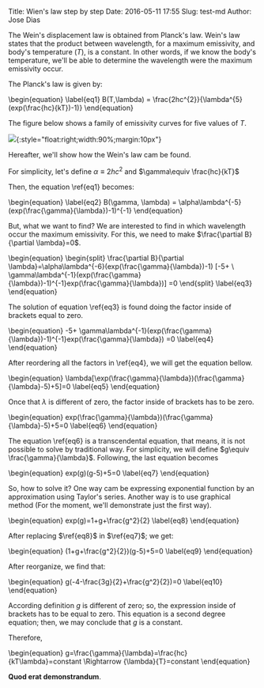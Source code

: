 Title: Wien's law step by step
Date: 2016-05-11 17:55
Slug: test-md
Author: Jose Dias


The Wein's displacement law is obtained from Planck's law.
Wein's law states that the product between wavelength, for a maximum emissivity, and
body's temperature $(T)$, is a constant. In other words, if we know the body's temperature,
we'll be able to determine the wavelength were the maximum emissivity occur.

The Planck's law is given by:

\begin{equation}
\label{eq1}
B(T,\lambda) = \frac{2hc^{2}}{\lambda^{5}(exp(\frac{hc}{kT})-1)}
\end{equation}

The figure below shows a family of emissivity curves for five values of $T$.

![](http://gauss.geofisica.ufrn.br/~ionosfera/zedias/meteorologia/planck.png){:style="float:right;width:90%;margin:10px"}



Hereafter, we'll show how the Wein's law cam be found.

For simplicity, let's define $\alpha\equiv 2hc^{2}$ and $\gamma\equiv \frac{hc}{kT}$

Then, the equation \ref{eq1} becomes:

\begin{equation}
\label{eq2}
B(\gamma, \lambda) = \alpha\lambda^{-5}(exp(\frac{\gamma}{\lambda})-1)^{-1} 
\end{equation}

But, what we want to find? We are interested to find in which wavelength occur 
the maximum emissivity. For this, we need to make $\frac{\partial B}{\partial \lambda}=0$. 

\begin{equation}
\begin{split}
 \frac{\partial B}{\partial \lambda}=\alpha\lambda^{-6}(exp(\frac{\gamma}{\lambda})-1)
[-5+ \\ \gamma\lambda^{-1}(exp(\frac{\gamma}{\lambda})-1)^{-1}exp(\frac{\gamma}{\lambda})] =0
\end{split}
\label{eq3}
\end{equation}

The solution of equation \ref{eq3} is found doing the factor inside of brackets equal
to zero. 

\begin{equation}
-5+ \gamma\lambda^{-1}(exp(\frac{\gamma}{\lambda})-1)^{-1}exp(\frac{\gamma}{\lambda}) =0
\label{eq4}
\end{equation}

After reordering all the factors in \ref{eq4}, we will get the equation bellow.

\begin{equation}
\lambda[\exp(\frac{\gamma}{\lambda})(\frac{\gamma}{\lambda}-5)+5]=0
\label{eq5}
\end{equation}

Once that $\lambda$ is different of zero, the factor inside of brackets has to be
zero. 

\begin{equation}
exp(\frac{\gamma}{\lambda})(\frac{\gamma}{\lambda}-5)+5=0
\label{eq6}
\end{equation}

The equation \ref{eq6} is a transcendental equation, that means, it is not 
possible to solve by traditional way. For simplicity, we will define 
$g\equiv \frac{\gamma}{\lambda}$. Following, the last equation becomes 

\begin{equation}
exp(g)(g-5)+5=0
\label{eq7}
\end{equation}

So, how to solve it? One way cam be expressing exponential function by an approximation
using Taylor's series. Another way is to use graphical method (For the moment, we'll 
demonstrate just the first way).

\begin{equation}
exp(g)=1+g+\frac{g^2}{2}
\label{eq8}
\end{equation}

After replacing $\ref{eq8}$ in $\ref{eq7}$; we get:

\begin{equation}
(1+g+\frac{g^2}{2})(g-5)+5=0
\label{eq9}
\end{equation}

After reorganize, we find that: 

\begin{equation}
g(-4-\frac{3g}{2}+\frac{g^2}{2})=0
\label{eq10}
\end{equation}

According definition $g$ is different of zero; so, the expression inside of brackets 
has to be equal to zero. This equation is a second degree equation; then, we may conclude
that $g$ is a constant. 

Therefore,

\begin{equation}
g=\frac{\gamma}{\lambda}=\frac{hc}{kT\lambda}=constant \Rightarrow {\lambda}{T}=constant
\end{equation}

**Quod erat demonstrandum**.
